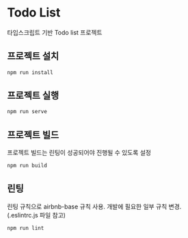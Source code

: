 # Todo List

타입스크립트 기반 Todo list 프로젝트

## 프로젝트 설치

```bash
npm run install
```

## 프로젝트 실행

```bash
npm run serve
```

## 프로젝트 빌드

프로젝트 빌드는 린팅이 성공되어야 진행될 수 있도록 설정 


```bash
npm run build
```

## 린팅

린팅 규칙으로 airbnb-base 규칙 사용. 개발에 필요한 일부 규칙 변경.  
(.eslintrc.js 파일 참고)

```bash
npm run lint
```
